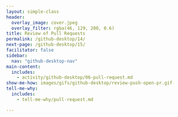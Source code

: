 ```yaml
---
layout: simple-class
header:
  overlay_image: cover.jpeg
  overlay_filter: rgba(46, 129, 200, 0.6)
title: Review of Pull Requests
permalink: /github-desktop/14/
next-page: /github-desktop/15/
facilitator: false
sidebar:
  nav: "github-desktop-nav"
main-content:
  includes:
    - activity/github-desktop/06-pull-request.md
show-me-how: images/gifs/github-desktop/review-push-open-pr.gif
tell-me-why:
  includes:
    - tell-me-why/pull-request.md

---
```

